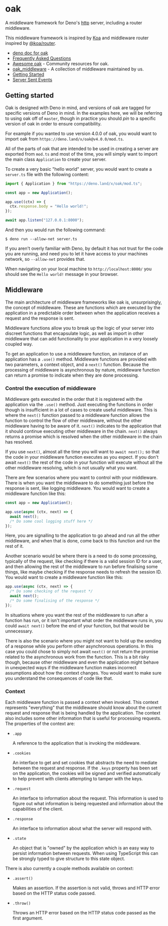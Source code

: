 # oak

A middleware framework for Deno's
[http](https://github.com/denoland/deno/tree/master/std/http#http) server,
including a router middleware.

This middleware framework is inspired by [Koa](https://github.com/koajs/koa)
and middleware router inspired by
[@koa/router](https://github.com/koajs/router/).

- [deno doc for oak](https://doc.deno.land/https/deno.land/x/oak/mod.ts)
- [Frequently Asked Questions](./FAQ)
- [Awesome oak](https://oakserver.github.io/awesome-oak/) - Community resources
  for oak.
- [oak_middleware](https://oakserver.github.io/middleware/) - A collection of
  middleware maintained by us.
- [Getting Started](#getting-started)
- [Server Sent Events](./sse)

## Getting started

Oak is designed with Deno in mind, and versions of oak are tagged for specific
versions of Deno in mind. In the examples here, we will be referring to using
oak off of `master`, though in practice you should _pin_ to a specific version
of oak in order to ensure compatibility.

For example if you wanted to use version 4.0.0 of oak, you would want to import
oak from `https://deno.land/x/oak@v4.0.0/mod.ts`.

All of the parts of oak that are intended to be used in creating a server are
exported from `mod.ts` and most of the time, you will simply want to import the
main class `Application` to create your server.

To create a very basic "hello world" server, you would want to create a
`server.ts` file with the following content:

```ts
import { Application } from "https://deno.land/x/oak/mod.ts";

const app = new Application();

app.use((ctx) => {
  ctx.response.body = "Hello world!";
});

await app.listen("127.0.0.1:8000");
```

And then you would run the following command:

```shell
$ deno run --allow-net server.ts
```

If you aren't overly familiar with Deno, by default it has not trust for the
code you are running, and need you to let it have access to your machines
network, so `--allow-net` provides that.

When navigating on your local machine to `http://localhost:8000/` you should
see the `Hello world!` message in your browser.

## Middleware

The main architecture of middleware frameworks like oak is, unsurprisingly, the
concept of middleware. These are functions which are executed by the
application in a predictable order between when the application receives a
request and the response is sent.

Middleware functions allow you to break up the logic of your server into
discreet functions that encapsulate logic, as well as import in other
middleware that can add functionality to your application in a very loosely
coupled way.

To get an application to use a middleware function, an instance of an
application has a `.use()` method. Middleware functions are provided with two
parameters, a context object, and a `next()` function. Because the processing
of middleware is asynchronous by nature, middleware function can return a
promise to indicate when they are done processing.

### Control the execution of middleware

Middleware gets executed in the order that it is registered with the application
via the `.use()` method. Just executing the functions in order though is
insufficient in a lot of cases to create useful middleware. This is where the
`next()` function passed to a middleware function allows the function to
control the flow of other middleware, without the other middleware having to be
aware of it. `next()` indicates to the application that it should continue
executing other middleware in the chain. `next()` always returns a promise
which is resolved when the other middleware in the chain has resolved.

If you use `next()`, almost all the time you will want to `await next();` so
that the code in your middleware function executes as you expect. If you don't
await `next()` the rest of the code in your function will execute without all
the other middleware resolving, which is not usually what you want.

There are few scenarios where you want to control with your middleware. There
is when you want the middleware to do something just before the response is
sent, like logging middleware. You would want to create a middleware function
like this:

```ts
const app = new Application();

app.use(async (ctx, next) => {
  await next();
  /* Do some cool logging stuff here */
});
```

Here, you are signalling to the application to go ahead and run all the other
middleware, and when that is done, come back to this function and run the rest
of it.

Another scenario would be where there is a need to do some processing, typically
of the request, like checking if there is a valid session ID for a user, and
then allowing the rest of the middleware to run before finalising some things,
like maybe checking if the response needs to refresh the session ID. You would
want to create a middleware function like this:

```ts
app.use(async (ctx, next) => {
  /* Do some checking of the request */
  await next();
  /* Do some finalising of the response */
});
```

In situations where you want the rest of the middleware to run after a
function has run, or it isn't important what order the middleware runs in,
you could `await next()` before the end of your function, but that would be
unnecessary.

There is also the scenario where you might not want to hold up the sending of
a response while you perform other asynchronous operations. In this case you
could chose to simply not await `next()` or not return the promise related to
the asynchronous work from the function. This is a bit risky though, because
other middleware and even the application might behave in unexpected ways if
the middleware function makes incorrect assumptions about how the context
changes. You would want to make sure you understand the consequences of code
like that.

### Context

Each middleware function is passed a context when invoked. This context
represents "everything" that the middleware should know about the current
request and response that is being handled by the application. The context
also includes some other information that is useful for processing requests.
The properties of the context are:

- `.app`

  A reference to the application that is invoking the middleware.

- `.cookies`

  An interface to get and set cookies that abstracts the need to mediate between
  the request and response. If the `.keys` property has been set on the
  application, the cookies will be signed and verified automatically to help
  prevent with clients attempting to tamper with the keys.

- `.request`

  An interface to information about the request. This information is used to
  figure out what information is being requested and information about the
  capabilities of the client.

- `.response`

  An interface to information about what the server will respond with.

- `.state`

  An object that is "owned" by the application which is an easy way to persist
  information between requests. When using TypeScript this can be strongly
  typed to give structure to this state object.

There is also currently a couple methods available on context:

- `.assert()`

  Makes an assertion. If the assertion is not valid, throws and HTTP error
  based on the HTTP status code passed.

- `.throw()`

  Throws an HTTP error based on the HTTP status code passed as the first
  argument.
